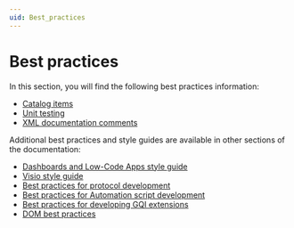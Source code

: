 ```yaml
---
uid: Best_practices
---
```


# Best practices

In this section, you will find the following best practices information:

- [Catalog items](xref:Best_practices-Catalog_Items)
- [Unit testing](xref:Unit_testing)
- [XML documentation comments](xref:Xml_Documentation_Comments)

Additional best practices and style guides are available in other sections of the documentation:

- [Dashboards and Low-Code Apps style guide](xref:LCA_Style_guide)
- [Visio style guide](xref:Visio_style_guide)
- [Best practices for protocol development](xref:CodingGuidelines)
- [Best practices for Automation script development](xref:Automation_best_practices_information_events)
- [Best practices for developing GQI extensions](xref:GQI_Extensions_Best_Practices)
- [DOM best practices](xref:DOM_best_practices)
